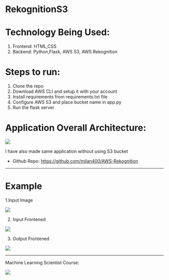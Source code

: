 # RekognitionS3

# Technology Being Used:
  1. Frontend: HTML,CSS
  2. Backend: Python,Flask, AWS S3, AWS Rekognition

# Steps to run:
  1. Clone the repo
  2. Download AWS CLI and setup it with your account
  3. Install requirements from requirements.txt file
  4. Configure AWS S3 and place bucket name in app.py
  5. Run the flask server

# Application Overall Architecture:

<img src="https://github.com/milan400/RekognitionS3/blob/master/images/architecture.png"/>

I have also made same application without using S3 bucket
  * Github Repo: https://github.com/milan400/AWS-Rekognition
-------------------------------------------------------------------------------------------------
# Example

1.Input Image

<img src="https://github.com/milan400/RekognitionS3/blob/master/images/pasedimage"/>

2. Input Frontened

<img src="https://github.com/milan400/RekognitionS3/blob/master/images/input.png"/>

3. Output Frontened

<img src="https://github.com/milan400/RekognitionS3/blob/master/images/output.png"/>

-------------------------------------------------------------------------------------------------
Machine Learning Scientist Course:

<img src="https://github.com/milan400/RekognitionS3/blob/master/machinelearning.png"/>
